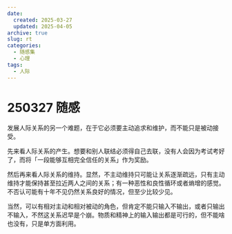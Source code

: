 ```yaml
---
date:
  created: 2025-03-27
  updated: 2025-04-05
archive: true
slug: rt
categories:
  - 随感集
  - 心理
tags:
  - 人际
---
```

# 250327 随感

发展人际关系的另一个难题，在于它必须要主动追求和维护，而不能只是被动接受。

<!-- more -->

先来看人际关系的产生。想要和别人联结必须得自己去联，没有人会因为考试考好了，而将「一段能够互相完全信任的关系」作为奖励。

然后再来看人际关系的维持。显然，不主动维持只可能让关系逐渐疏远，只有主动维持才能保持甚至拉近两人之间的关系；有一种恶性和良性循环或者熵增的感觉。不否认可能有十年不见仍然关系良好的情况，但至少比较少见。

当然，可以有相对主动和相对被动的角色，但肯定不能只输入不输出，或者只输出不输入，不然这关系迟早是个崩。物质和精神上的输入输出都是可行的，但不能啥也没有，只是单方面利用。
